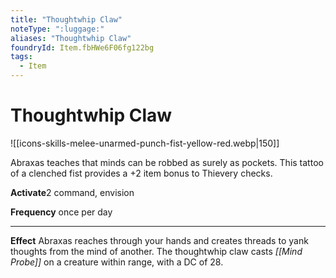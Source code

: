 ```yaml
---
title: "Thoughtwhip Claw"
noteType: ":luggage:"
aliases: "Thoughtwhip Claw"
foundryId: Item.fbHWe6F06fg122bg
tags:
  - Item
---
```


# Thoughtwhip Claw
![[icons-skills-melee-unarmed-punch-fist-yellow-red.webp|150]]

Abraxas teaches that minds can be robbed as surely as pockets. This tattoo of a clenched fist provides a +2 item bonus to Thievery checks.

**Activate**2 command, envision

**Frequency** once per day

* * *

**Effect** Abraxas reaches through your hands and creates threads to yank thoughts from the mind of another. The thoughtwhip claw casts _[[Mind Probe]]_ on a creature within range, with a DC of 28.
